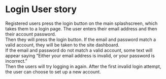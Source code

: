 # Login User story

Registered users press the login button on the main splashscreen, which takes them to a login page. The user enters their email address and then their account password.  
Then they will press the login button. If the email and password match a valid account, they will be taken to the site dashboard.  
If the email and password do not match a valid account, some text will appear saying “Either your email address is invalid, or your password is incorrect.”  
Then the users will try logging in again. After the first invalid login attempt, the user can choose to set up a new account.  